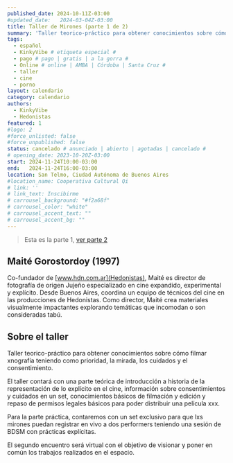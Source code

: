 ```yaml
---
published_date: 2024-10-11Z-03:00
#updated_date:   2024-03-04Z-03:00
title: Taller de Mirones (parte 1 de 2)
summary: 'Taller teorico-práctico para obtener conocimientos sobre cómo filmar pornografía teniendo como prioridad, la mirada, los cuidados y el consentimiento. (CUPOS LIMITADOS)'
tags:
  - español
  - KinkyVibe # etiqueta especial #
  - pago # pago | gratis | a la gorra #
  - Online # online | AMBA | Córdoba | Santa Cruz #
  - taller
  - cine
  - porno
layout: calendario
category: calendario
authors:
  - KinkyVibe
  - Hedonistas
featured: 1
#logo: 2
#force_unlisted: false
#force_unpublished: false
status: cancelado # anunciado | abierto | agotadas | cancelado #
# opening_date: 2023-10-20Z-03:00
start: 2024-11-24T10:00-03:00
end:   2024-11-24T16:00-03:00
location: San Telmo, Ciudad Autónoma de Buenos Aires
#location_name: Cooperativa Cultural Qi
# link: ''
# link_text: Inscibirme
# carrousel_background: "#f2a68f"
# carrousel_color: "white"
# carrousel_accent_text: ""
# carrousel_accent_bg: ""
---
```

> Esta es la parte 1, [ver parte 2](/calendario/taller-de-mirones-2024-11-parte-2)

## Maité Gorostordoy (1997)

Co-fundador de [www.hdn.com.ar](Hedonistas), Maité es director de fotografía de origen Jujeño especializado en cine expandido, experimental y explícito. Desde Buenos Aires, coordina un equipo de técnicos del cine en las producciones de Hedonistas. Como director, Maité crea materiales visualmente impactantes explorando temáticas que incomodan o son consideradas tabú. 

## Sobre el taller

Taller teorico-práctico para obtener conocimientos sobre cómo filmar xnografía teniendo como prioridad, la mirada, los cuidados y el consentimiento. 

El taller contará con una parte teórica de introducción a historia de la representación de lo explícito en el cine, información sobre consentimientos y cuidados en un set, conocimientos básicos de filmación y edición y repaso de permisos legales básicos para poder distribuir una película xxx. 

Para la parte práctica, contaremos con un set exclusivo para que lxs mirones puedan registrar en vivo a dos performers teniendo una sesión de BDSM con prácticas explícitas.

El segundo encuentro será virtual con el objetivo de visionar y poner en común los trabajos realizados en el espacio.

